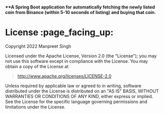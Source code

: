 #### **A Spring Boot application for automatically fetching the newly listed coin from Binance (within 5-10 seconds of listing) and buying that coin.

<h1 id="license">License :page_facing_up:</h1>

Copyright 2022 Manpreet Singh

Licensed under the Apache License, Version 2.0 (the "License");
you may not use this software except in compliance with the License.
You may obtain a copy of the License at

> http://www.apache.org/licenses/LICENSE-2.0

Unless required by applicable law or agreed to in writing, software
distributed under the License is distributed on an "AS IS" BASIS,
WITHOUT WARRANTIES OR CONDITIONS OF ANY KIND, either express or implied.
See the License for the specific language governing permissions and
limitations under the License.